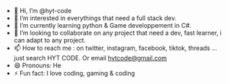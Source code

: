- 👋 Hi, I’m @hyt-code
- 👀 I’m interested in everythings that need a full stack dev.
- 🌱 I’m currently learning python & Game developpement in C#.
- 💞️ I’m looking to collaborate on any project that need a dev, fast learner, i can adapt to any project.
- 📫 How to reach me : on twitter, instagram, facebook, tiktok, threads ... just search HYT CODE. Or email hytcode@gmail.com
- 😄 Pronouns: He
- ⚡ Fun fact: I love coding, gaming & coding 

<!---
hyt-code/hyt-code is a ✨ special ✨ repository because its `README.md` (this file) appears on your GitHub profile.
You can click the Preview link to take a look at your changes.
--->
